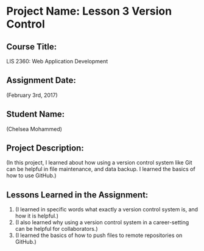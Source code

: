 # Project Name:  Lesson 3 Version Control

## Course Title:
LIS 2360:  Web Application Development

## Assignment Date:  
(February 3rd, 2017)

## Student Name:  
(Chelsea Mohammed)

## Project Description:
(In this project, I learned about how using a version control system like Git can be helpful in file maintenance, and data backup. I learned the basics of how to use GitHub.)

## Lessons Learned in the Assignment:
1. (I learned in specific words what exactly a version control system is, and how it is helpful.)
2. (I also learned why using a version control system in a career-setting can be helpful for collaborators.)
3. (I learned the basics of how to push files to remote repositories on GitHub.)
